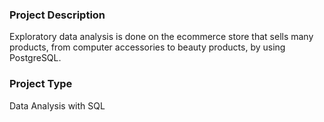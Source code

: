 ### Project Description
Exploratory data analysis is done on the ecommerce store that sells many products, from computer accessories to beauty products, by using PostgreSQL.

### Project Type
Data Analysis with SQL
